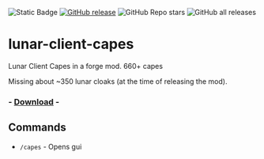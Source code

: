 ![Static Badge](https://img.shields.io/badge/build-passing-brightgreen)
[![GitHub release](https://img.shields.io/github/release/TheExploration/lunar-client-capes.svg)](https://GitHub.com/TheExploration/lunar-client-capes.js/releases/)
![GitHub Repo stars](https://img.shields.io/github/stars/TheExploration/lunar-client-capes)
![GitHub all releases](https://img.shields.io/github/downloads/TheExploration/lunar-client-capes/total)
# lunar-client-capes
Lunar Client Capes in a forge mod.
660+ capes

Missing about ~350 lunar cloaks (at the time of releasing the mod). 

### - [Download](https://github.com/TheExploration/lunar-client-capes/releases/download/1.0/Lunar.Quick.Capes.jar) -


## Commands

- `/capes` - Opens gui
